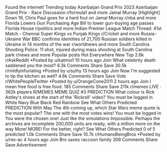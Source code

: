 Found the internet!
Trending today
Azerbaijan Grand Prix
2023 Azerbaijan Grand Prix - Race Discussion
r/formula1 and more
Jamal Murray
[Highlight] Down 19, Chris Paul goes for a hard foul on Jamal Murray
r/nba and more
Florida Lowers Gun Purchasing Age
Bill to lower gun-buying age passes Florida House
r/politics and more
Indian Premier League
Match Thread: 41st Match - Chennai Super Kings vs Punjab Kings
r/Cricket and more
Russia-Ukraine War
BBC confirms identities of 21,700 Russian soldiers killed in Ukraine in 14 months of the war
r/worldnews and more
South Carolina Shooting
Police: 11 shot, injured during mass shooting at South Carolina park
r/news and more
Popular posts
Hot
Everywhere
New
Top
2.6k
r/AskReddit
•Posted by
u/katmio1
10 hours ago
Join
What celebrity death saddened you the most?
6.3k Comments
Share
Save
30.5k
r/mildlyinfuriating
•Posted by
u/sylhy
13 hours ago
Join
Now I'm suggested to tip the kitchen as well?
4.6k Comments
Share
Save
Vote
r/WhitePeopleTwitter
•Posted by
u/OrangeCone2011
2 hours ago
Join
I mean free food is free food.
185 Comments
Share
Save
211k
r/memes
LIVE
· 362k players
R/MEMES MEME QUIZ #3
PREDICTION
What colour is Rick Astley's shoes at the start of the 'Rickroll' video?
You must be logged in
White
Navy
Blue
Black
Red
Rainbow
See What Others Predicted
PREDICTION
With May The 4th coming up, which Star Wars meme quote is the most popular? The one with the most votes wins!
You must be logged in
You were the chosen one!
Just like the simulations
Impossible. Perhaps the archives are incomplete
200,000 units are ready, with a million more on the way
More! MORE!
For the better, right?
See What Others Predicted
0 of 5 predicted
1.0k Comments
Share
Save
10.7k
r/HumansBeingBros
•Posted by
u/rex-ac
4 hours ago
Join
Bro saves raccoon family
309 Comments
Share
Save
Advertisement